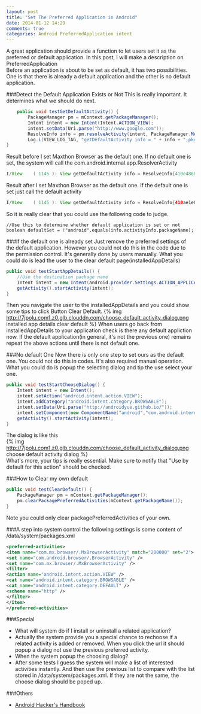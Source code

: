 ```yaml
---
layout: post
title: "Set The Preferred Application in Android"
date: 2014-01-12 14:29
comments: true
categories: Android PreferredApplication intent 
---
```

A great application should provide a function to let users set it as the preferred or default application. In this post, I will make a description on PreferredApplication  
Before an application is about to be set as default, it has two possibilities. One is that there is already a default application and the other is no default application. 
<!--more-->
###Detect the Default Application Exists or Not
This is really important. It determines what we should do next.
```java
    public void testGetDefaultActivity() {
        PackageManager pm = mContext.getPackageManager();
        Intent intent = new Intent(Intent.ACTION_VIEW);
        intent.setData(Uri.parse("http://www.google.com"));
        ResolveInfo info = pm.resolveActivity(intent, PackageManager.MATCH_DEFAULT_ONLY);
        Log.i(VIEW_LOG_TAG, "getDefaultActivity info = " + info + ";pkgName = " + info.activityInfo.packageName);
}
```
Result before I set Maxthon Browser as the default one. If no default one is set, the system will call the com.android.internal.app.ResolverActivity 
```java
I/View    ( 1145 ): View getDefaultActivity info = ResolveInfo{410e4868 com.android.internal.app.ResolverActivity p=0 o=0 m=0x0};pkgName = android
```
Result after I set Maxthon Browser as the default one. If the default one is set just call the default activity
```java
I/View    ( 1145 ): View getDefaultActivity info = ResolveInfo{410ae1e8 com.mx.browser.MxBrowserActivity p=0 o=0 m=0x208000};pkgName = com.mx.browser
```
So it is really clear that you could use the following code to judge.
```
//Use this to determine whether default application is set or not
boolean defaultSet = !"android".equals(info.activityInfo.packageName);
```
###If the default one is already set 
Just remove the preferred settings of the default application. However you could not do this in the code due to the permission control. It's generally done by users manually. What you could do is lead the user to the clear default page(installedAppDetails)
```java
public void testStartAppDetails() {
    //Use the destination package name
    Intent intent = new Intent(android.provider.Settings.ACTION_APPLICATION_DETAILS_SETTINGS, Uri.parse("package:com.mx.browser"));
    getActivity().startActivity(intent);
}
```
Then you navigate the user to the installedAppDetails and you could show some tips to click Button Clear Default. 
{% img http://7jpolu.com1.z0.glb.clouddn.com/choose_default_activity_dialog.png installed app details clear default %}
When users go back from installedAppDetails to your application check is there any default appliction now. If the default application(in general, it's not the previous one) remains repeat the above actions until there is not default one.

###No default One
Now there is only one step to set ours as the default one. You could not do this in codes. It's also required manual operation. What you could do is popup the selecting dialog and tip the use select your one.

```java
public void testStartChooseDialog() {
    Intent intent = new Intent();
    intent.setAction("android.intent.action.VIEW");
    intent.addCategory("android.intent.category.BROWSABLE");
    intent.setData(Uri.parse("http://androidyue.github.io/"));
    intent.setComponent(new ComponentName("android","com.android.internal.app.ResolverActivity"));
    getActivity().startActivity(intent);
}
```
The dialog is like this   
{% img http://7jpolu.com1.z0.glb.clouddn.com/choose_default_activity_dialog.png choose default activity dialog %}  
What's more, your tips is really essential. Make sure to notify that  "Use by default for this action" should be  checked. 

###How to Clear my own default
```java
public void testClearDefault() {
    PackageManager pm = mContext.getPackageManager();
    pm.clearPackagePreferredActivities(mContext.getPackageName());
}
```
Note you could only clear packagePreferredActivities of your own.

###A step into system control
the following settings is some content of /data/system/packages.xml
```xml
<preferred-activities>
<item name="com.mx.browser/.MxBrowserActivity" match="200000" set="2">
<set name="com.android.browser/.BrowserActivity" />
<set name="com.mx.browser/.MxBrowserActivity" />
<filter>
<action name="android.intent.action.VIEW" />
<cat name="android.intent.category.BROWSABLE" />
<cat name="android.intent.category.DEFAULT" />
<scheme name="http" />
</filter>
</item>
</preferred-activities>
```

###Special
*  What will system do if I install or uninstall a related  application?
*  Actually the system provide you a special chance to rechoose if a related activity is added or removed. When you click the url it should popup a dialog not use the previous preferred activity.
*  When the system popup the choosing dialog?
*  After some tests I guess the system will make  a list of  interested activities instantly. And then use the previous list to compare with the list stored in /data/system/packages.xml. If they are not the same, the choose dialog should be poped up.


###Others
  * <a href="http://www.amazon.com/gp/product/B00K5B5Q80/ref=as_li_tl?ie=UTF8&camp=1789&creative=9325&creativeASIN=B00K5B5Q80&linkCode=as2&tag=droidyueblog-20&linkId=LEBXDOQDCPOPP5AJ">Android Hacker's Handbook</a><img src="http://ir-na.amazon-adsystem.com/e/ir?t=droidyueblog-20&l=as2&o=1&a=B00K5B5Q80" width="1" height="1" border="0" alt="" style="border:none !important; margin:0px !important;" />

